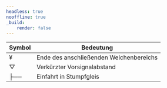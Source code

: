 ```yaml
---
headless: true
nooffline: true
_build:
    render: false
---
```


| Symbol | Bedeutung                               |
|--------|-----------------------------------------|
| ¥      | Ende des anschließenden Weichenbereichs |
| ▽      | Verkürzter Vorsignalabstand             |
| ├──    | Einfahrt in Stumpfgleis                 |
